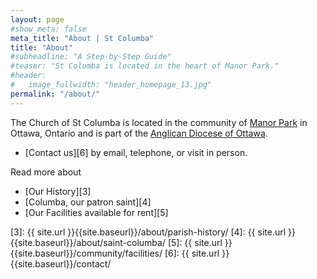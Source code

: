 ```yaml
---
layout: page
#show_meta: false
meta_title: "About | St Columba"
title: "About"
#subheadline: "A Step-by-Step Guide"
#teaser: "St Columba is located in the heart of Manor Park."
#header:
#   image_fullwidth: "header_homepage_13.jpg"
permalink: "/about/"
---
```

The Church of St Columba is located in the community of [Manor Park][1] in Ottawa, Ontario and is part of the [Anglican Diocese of Ottawa][2].

- [Contact us][6] by email, telephone, or visit in person.

Read more about

- [Our History][3]
- [Columba, our patron saint][4]
- [Our Facilities available for rent][5]

 [1]: http://www.manorpark.ca/
 [2]: http://ottawa.anglican.ca/
 [3]: {{ site.url }}{{site.baseurl}}/about/parish-history/
 [4]: {{ site.url }}{{site.baseurl}}/about/saint-columba/
 [5]: {{ site.url }}{{site.baseurl}}/community/facilities/
 [6]: {{ site.url }}{{site.baseurl}}/contact/
